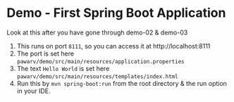 # Demo - First Spring Boot Application

 Look at this after you have gone through demo-02 & demo-03
   	
 1. This runs on port `8111`, so you can access it at http://localhost:8111
 2. The port is set here `pawarv/demo/src/main/resources/application.properties`
 3. The text `Hello World` is set here `pawarv/demo/src/main/resources/templates/index.html`
 4. Run this by `mvn spring-boot:run` from the root directory & the run option in your IDE.